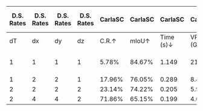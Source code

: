 | D.S. Rates | D.S. Rates | D.S. Rates | D.S. Rates | CarlaSC | CarlaSC | CarlaSC | CarlaSC | Occ3D-Waymo | Occ3D-Waymo | Occ3D-Waymo | Occ3D-Waymo |
| --- | --- | --- | --- | --- | --- | --- | --- | --- | --- | --- | --- |
| dT | dx | dy | dz | C.R.↑ | mIoU↑ | Time (s)↓ | VRAM (G)↓ | C.R.↑ | mIoU↑ | Time (s)↓ | VRAM (G)↓ |
| 1 | 1 | 1 | 1 | 5.78% | 84.67% | 1.149 | 21.63 | Out-of-Memory | Out-of-Memory | Out-of-Memory | >80 |
| 1 | 2 | 2 | 1 | 17.96% | 76.05% | 0.289 | 8.49 | 38.42% | 63.30% | 1.852 | 32.82 |
| 2 | 2 | 2 | 2 | 23.14% | 74.22% | 0.205 | 5.92 | 48.25% | 62.37% | 0.935 | 24.9 |
| 2 | 4 | 4 | 2 | 71.86% | 65.15% | 0.199 | 4.00 | 153.69% | 58.13% | 0.877 | 22.30 |
